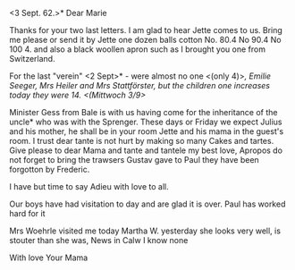  <3 Sept. 62.>*
Dear Marie

Thanks for your two last letters. I am glad to hear Jette comes to us. Bring me please or send it by Jette one dozen balls cotton No. 80.4 No 90.4 No 100 4. and also a black woollen apron such as I brought you one from Switzerland.

For the last "verein" <2 Sept>* - were almost no one <(only 4)>*, Emilie Seeger, Mrs Heiler and Mrs Stattförster, but the children one increases today they were 14. <(Mittwoch 3/9>*

Minister Gess from Bale is with us having come for the inheritance of the uncle* who was with the Sprenger. These days or Friday we expect Julius and his mother, he shall be in your room Jette and his mama in the guest's room. I trust dear tante is not hurt by making so many Cakes and tartes. Give please to dear Mama and tante and tantele my best love, Apropos do not forget to bring the trawsers Gustav gave to Paul they have been forgotton by Frederic.

I have but time to say Adieu with love to all.

Our boys have had visitation to day and are glad it is over. Paul has worked hard for it

Mrs Woehrle visited me today Martha W. yesterday she looks very well, is stouter than she was, News in Calw I know none

 With love
 Your Mama
